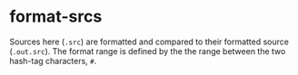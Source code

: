 # format-srcs

Sources here (`.src`) are formatted and compared to their formatted source
(`.out.src`). The format range is defined by the the range between the two
hash-tag characters, `#`.
